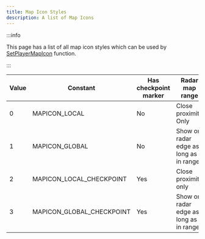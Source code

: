 ```yaml
---
title: Map Icon Styles
description: A list of Map Icons
---
```


:::info

This page has a list of all map icon styles which can be used by [SetPlayerMapIcon](../functions/SetPlayerMapIcon) function.

:::

| Value  | Constant                  | Has checkpoint marker | Radar map range                        |
| ------ | ------------------------- | --------------------- | -------------------------------------- |
| 0      | MAPICON_LOCAL             | No                    | Close proximity Only                   |
| 1      | MAPICON_GLOBAL            | No                    | Show on radar edge as long as in range |
| 2      | MAPICON_LOCAL_CHECKPOINT  | Yes                   | Close proximity only                   |
| 3      | MAPICON_GLOBAL_CHECKPOINT | Yes                   | Show on radar edge as long as in range |

